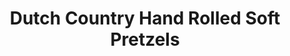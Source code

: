 ---
title: "Dutch Country Hand Rolled Soft Pretzels"
url: /mount-joy/dutch-country-hand-rolled-soft-pretzels/
shop: bakery
---
